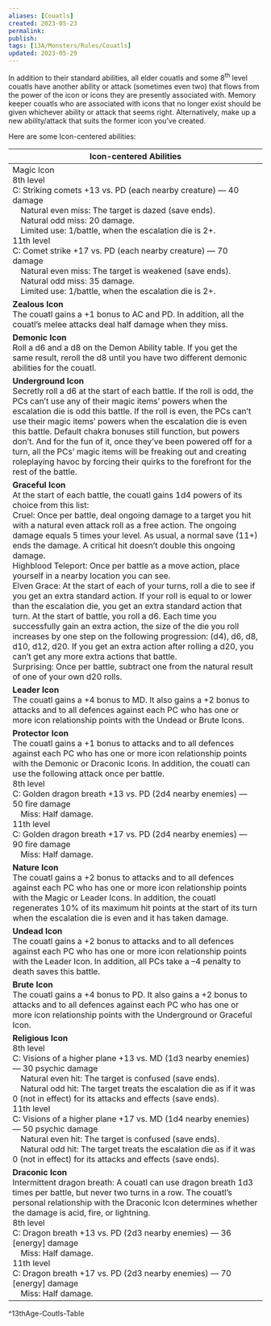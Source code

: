 ```yaml
---
aliases: [Couatls]
created: 2023-05-23
permalink: 
publish: 
tags: [13A/Monsters/Rules/Couatls]
updated: 2023-05-29
---
```


In addition to their standard abilities, all elder couatls and some 8<sup>th</sup> level couatls have another ability or attack (sometimes even two) that flows from the power of the icon or icons they are presently associated with. Memory keeper couatls who are associated with icons that no longer exist should be given whichever ability or attack that seems right. Alternatively, make up a new ability/attack that suits the former icon you’ve created.

Here are some Icon-centered abilities:

| Icon-centered Abilities |
| ------------------------------------------------------------------------------------------------------------------------------------------------------------------------------------------------------------------------------------------------------------------------------------------------------------------------------------------------------------------------------------------------------------------------------------------------------------------------------------------------------------------------------------------------------------------------------------------------------------------------------------------------------------------------------------------------------------------------------------------------------------------------------------------------------------------------------------------------------------------------------------------------------------------------------------------------------------------------------------------------------------------------------------------------------------------------------------------------------------------- |
| Magic Icon<br>8th level<br>C: Striking comets +13 vs. PD (each nearby creature) — 40 damage<br> Natural even miss: The target is dazed (save ends).<br> Natural odd miss: 20 damage.<br> Limited use: 1/battle, when the escalation die is 2+.<br>11th level<br>C: Comet strike +17 vs. PD (each nearby creature) — 70 damage<br> Natural even miss: The target is weakened (save ends).<br> Natural odd miss: 35 damage.<br> Limited use: 1/battle, when the escalation die is 2+.  |
| **Zealous Icon**<br>The couatl gains a +1 bonus to AC and PD. In addition, all the couatl’s melee attacks deal half damage when they miss.|
| **Demonic Icon**<br>Roll a d6 and a d8 on the Demon Ability table. If you get the same result, reroll the d8 until you have two different demonic abilities for the couatl. |
| **Underground Icon**<br>Secretly roll a d6 at the start of each battle. If the roll is odd, the PCs can’t use any of their magic items’ powers when the escalation die is odd this battle. If the roll is even, the PCs can’t use their magic items’ powers when the escalation die is even this battle. Default chakra bonuses still function, but powers don’t. And for the fun of it, once they’ve been powered off for a turn, all the PCs’ magic items will be freaking out and creating roleplaying havoc by forcing their quirks to the forefront for the rest of the battle. |
| **Graceful Icon**<br>At the start of each battle, the couatl gains 1d4 powers of its choice from this list:<br>Cruel: Once per battle, deal ongoing damage to a target you hit with a natural even attack roll as a free action. The ongoing damage equals 5 times your level. As usual, a normal save (11+) ends the damage. A critical hit doesn’t double this ongoing damage.<br>Highblood Teleport: Once per battle as a move action, place yourself in a nearby location you can see.<br>Elven Grace: At the start of each of your turns, roll a die to see if you get an extra standard action. If your roll is equal to or lower than the escalation die, you get an extra standard action that turn. At the start of battle, you roll a d6. Each time you successfully gain an extra action, the size of the die you roll increases by one step on the following progression: (d4), d6, d8, d10, d12, d20. If you get an extra action after rolling a d20, you can’t get any more extra actions that battle.<br>Surprising: Once per battle, subtract one from the natural result of one of your own d20 rolls. |
| **Leader Icon**<br>The couatl gains a +4 bonus to MD. It also gains a +2 bonus to attacks and to all defences against each PC who has one or more icon relationship points with the Undead or Brute Icons. |
| **Protector Icon**<br>The couatl gains a +1 bonus to attacks and to all defences against each PC who has one or more icon relationship points with the Demonic or Draconic Icons. In addition, the couatl can use the following attack once per battle.<br>8th level<br>C: Golden dragon breath +13 vs. PD (2d4 nearby enemies) — 50 fire damage<br> Miss: Half damage.<br>11th level<br>C: Golden dragon breath +17 vs. PD (2d4 nearby enemies) — 90 fire damage<br> Miss: Half damage.|
| **Nature Icon**<br>The couatl gains a +2 bonus to attacks and to all defences against each PC who has one or more icon relationship points with the Magic or Leader Icons. In addition, the couatl regenerates 10% of its maximum hit points at the start of its turn when the escalation die is even and it has taken damage.|
| **Undead Icon**<br>The couatl gains a +2 bonus to attacks and to all defences against each PC who has one or more icon relationship points with the Leader Icon. In addition, all PCs take a –4 penalty to death saves this battle.|
| **Brute Icon**<br>The couatl gains a +4 bonus to PD. It also gains a +2 bonus to attacks and to all defences against each PC who has one or more icon relationship points with the Underground or Graceful Icon. |
| **Religious Icon**<br>8th level<br>C: Visions of a higher plane +13 vs. MD (1d3 nearby enemies) — 30 psychic damage<br> Natural even hit: The target is confused (save ends).<br> Natural odd hit: The target treats the escalation die as if it was 0 (not in effect) for its attacks and effects (save ends).<br>11th level<br>C: Visions of a higher plane +17 vs. MD (1d4 nearby enemies) — 50 psychic damage<br> Natural even hit: The target is confused (save ends).<br> Natural odd hit: The target treats the escalation die as if it was 0 (not in effect) for its attacks and effects (save ends). |
| **Draconic Icon**<br>Intermittent dragon breath: A couatl can use dragon breath 1d3 times per battle, but never two turns in a row. The couatl’s personal relationship with the Draconic Icon determines whether the damage is acid, fire, or lightning.<br>8th level<br>C: Dragon breath +13 vs. PD (2d3 nearby enemies) — 36 [energy] damage<br> Miss: Half damage.<br>11th level<br>C: Dragon breath +17 vs. PD (2d3 nearby enemies) — 70 [energy] damage<br> Miss: Half damage.|        
^13thAge-Coutls-Table
